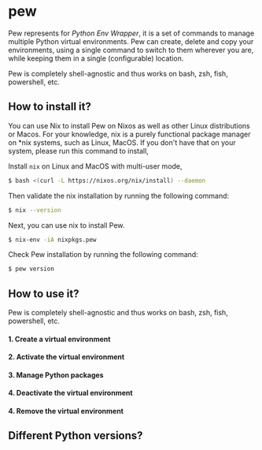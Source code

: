 # pew

Pew represents for *Python Env Wrapper*, it is a set of commands to manage multiple Python virtual environments.
Pew can create, delete and copy your environments, using a single command to switch to them wherever you are, 
while keeping them in a single (configurable) location.

Pew is completely shell-agnostic and thus works on bash, zsh, fish, powershell, etc.

## How to install it?

You can use Nix to install Pew on Nixos as well as other Linux distributions or Macos. For your knowledge,
nix is a purely functional package manager on *nix systems, such as Linux, MacOS. If you don't have that 
on your system, please run this command to install,

Install `nix` on Linux and MacOS with multi-user mode,
```bash
$ bash <(curl -L https://nixos.org/nix/install) --daemon
```

Then validate the nix installation by running the following command:
```bash
$ nix --version
```

Next, you can use nix to install Pew.
```bash
$ nix-env -iA nixpkgs.pew
```

Check Pew installation by running the following command:
```bash
$ pew version
```


## How to use it?

Pew is completely shell-agnostic and thus works on bash, zsh, fish, powershell, etc.

#### 1. Create a virtual environment



#### 2. Activate the virtual environment

#### 3. Manage Python packages

#### 4. Deactivate the virtual environment

#### 4. Remove the virtual environment


## Different Python versions?


